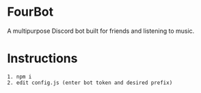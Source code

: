 # FourBot

A multipurpose Discord bot built for friends and listening to music.

<h1>Instructions</h1>

```
1. npm i
2. edit config.js (enter bot token and desired prefix)
```
